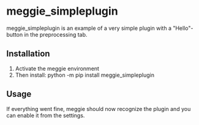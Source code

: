 # meggie\_simpleplugin

meggie\_simpleplugin is an example of a very simple plugin with a "Hello"-button in the preprocessing tab.

## Installation

1. Activate the meggie environment
1. Then install: python -m pip install meggie\_simpleplugin

## Usage

If everything went fine, meggie should now recognize the plugin and you can enable it from the settings.


